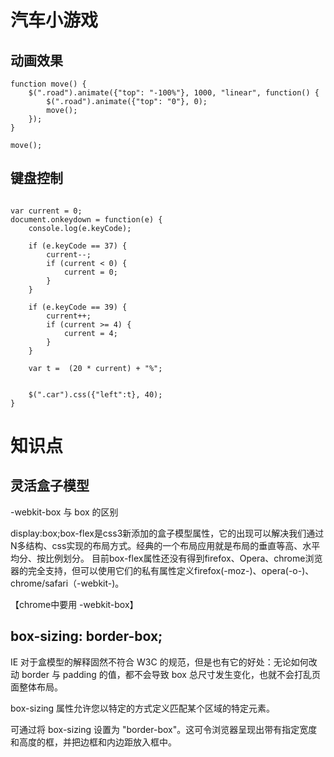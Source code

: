 

# 汽车小游戏 #

## 动画效果 ##

```
function move() {
	$(".road").animate({"top": "-100%"}, 1000, "linear", function() {
		$(".road").animate({"top": "0"}, 0);
		move();
	});
}

move();
```

## 键盘控制 ##
```

var current = 0;
document.onkeydown = function(e) {
	console.log(e.keyCode);

	if (e.keyCode == 37) {
		current--;
		if (current < 0) {
			current = 0;
		}
	}

	if (e.keyCode == 39) {
		current++;
		if (current >= 4) {
			current = 4;
		}
	}

	var t =  (20 * current) + "%";

	
	$(".car").css({"left":t}, 40);
}
```


# 知识点 #

## 灵活盒子模型 ##

-webkit-box 与 box 的区别

display:box;box-flex是css3新添加的盒子模型属性，它的出现可以解决我们通过N多结构、css实现的布局方式。经典的一个布局应用就是布局的垂直等高、水平均分、按比例划分。
目前box-flex属性还没有得到firefox、Opera、chrome浏览器的完全支持，但可以使用它们的私有属性定义firefox(-moz-)、opera(-o-)、chrome/safari（-webkit-)。

【chrome中要用 -webkit-box】

## box-sizing: border-box; ##

IE 对于盒模型的解释固然不符合 W3C 的规范，但是也有它的好处：无论如何改动 border 与 padding 的值，都不会导致 box 总尺寸发生变化，也就不会打乱页面整体布局。

box-sizing 属性允许您以特定的方式定义匹配某个区域的特定元素。

可通过将 box-sizing 设置为 "border-box"。这可令浏览器呈现出带有指定宽度和高度的框，并把边框和内边距放入框中。

